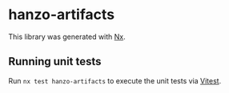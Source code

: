 # hanzo-artifacts

This library was generated with [Nx](https://nx.dev).

## Running unit tests

Run `nx test hanzo-artifacts` to execute the unit tests via [Vitest](https://vitest.dev/).
